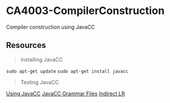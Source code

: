 # CA4003-CompilerConstruction
Compiler construction using JavaCC

## Resources
> Installing JavaCC
>
`sudo apt-get update`
`sudo apt-get install javacc`

> Testing JavaCC
>
[Using JavaCC](https://cs.lmu.edu/~ray/notes/javacc/)
[JavaCC Grammar Files](https://javacc.org/javaccgrm)
[Indirect LR](https://stackoverflow.com/questions/15999916/step-by-step-elimination-of-this-indirect-left-recursion)